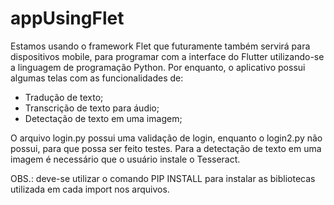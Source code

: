 # appUsingFlet
Estamos usando o framework Flet que futuramente também servirá para dispositivos mobile, para programar com a interface do Flutter utilizando-se a linguagem de programação Python.
Por enquanto, o aplicativo possui algumas telas com as funcionalidades de:
- Tradução de texto;
- Transcrição de texto para áudio;
- Detectação de texto em uma imagem;

O arquivo login.py possui uma validação de login, enquanto o login2.py não possui, para que possa ser feito testes.
Para a detectação de texto em uma imagem é necessário que o usuário instale o Tesseract.

OBS.: deve-se utilizar o comando PIP INSTALL para instalar as bibliotecas utilizada em cada import nos arquivos.
